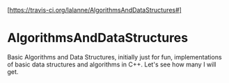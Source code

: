 [https://travis-ci.org/lalanne/AlgorithmsAndDataStructures#]

# AlgorithmsAndDataStructures
Basic Algorithms and Data Structures, initially just for fun, implementations of basic data structures and algorithms in C++. Let's see how many I will get.
